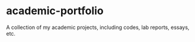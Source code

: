 # academic-portfolio
A collection of my academic projects, including codes, lab reports, essays, etc. 
